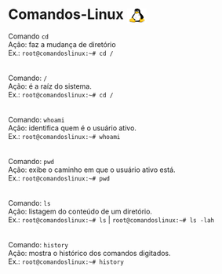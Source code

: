# Comandos-Linux <img align="center" alt="Renato-python" height="30" width="40" src="https://raw.githubusercontent.com/devicons/devicon/master/icons/linux/linux-original.svg">

Comando `cd` <br>
Ação: faz a mudança de diretório <br>
Ex.: `root@comandoslinux:~# cd /` <br>
<br><br>
Comando: `/` <br>
Ação: é a raíz do sistema. <br>
Ex.: `root@comandoslinux:~# cd /` <br>
<br><br>
Comando: `whoami` <br>
Ação: identifica quem é o usuário ativo. <br>
Ex.: `root@comandoslinux:~# whoami` <br>
<br><br>
Comando: `pwd` <br>
Ação: exibe o caminho em que o usuário ativo está. <br>
Ex.: `root@comandoslinux:~# pwd` <br>
<br><br>
Comando: `ls` <br>
Ação: listagem do conteúdo de um diretório. <br>
Ex.: `root@comandoslinux:~# ls` | `root@comandoslinux:~# ls -lah` <br>
<br><br>
Comando: `history` <br>
Ação: mostra o histórico dos comandos digitados. <br>
Ex.: `root@comandoslinux:~# history` <br>
<br><br>
